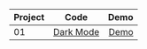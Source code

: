 | Project        | Code           | Demo  |
| ------------- |:-------------:| -----:|
| 01  | [Dark Mode](https://github.com/bhavesh-chaudhari/1hr_MiniProjects-Components_HTML-CSS-JS/tree/main/Dark%20Mode) |[Demo]() |
